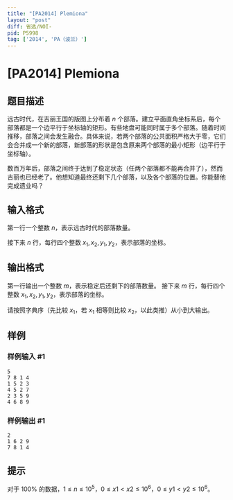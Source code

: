 ```yaml
---
title: "[PA2014] Plemiona"
layout: "post"
diff: 省选/NOI-
pid: P5998
tag: ['2014', 'PA（波兰）']
---
```

# [PA2014] Plemiona
## 题目描述

远古时代，在吉丽王国的版图上分布着 $n$ 个部落。建立平面直角坐标系后，每个部落都是一个边平行于坐标轴的矩形。有些地盘可能同时属于多个部落。随着时间推移，部落之间会发生融合。具体来说，若两个部落的公共面积严格大于零，它们会合并成一个新的部落，新部落的形状是包含原来两个部落的最小矩形（边平行于坐标轴）。

数百万年后，部落之间终于达到了稳定状态（任两个部落都不能再合并了），然而吉丽也已经老了。他想知道最终还剩下几个部落，以及各个部落的位置。你能替他完成遗业吗？
## 输入格式

第一行一个整数 $n$，表示远古时代的部落数量。

接下来 $n$ 行，每行四个整数 $x_1,x_2,y_1,y_2$，表示部落的坐标。
## 输出格式

第一行输出一个整数 $m$，表示稳定后还剩下的部落数量。
接下来 $m$ 行，每行四个整数 $x_1,x_2,y_1,y_2$，表示部落的坐标。

请按照字典序（先比较 $x_1$，若 $x_1$ 相等则比较 $x_2$，以此类推）从小到大输出。
## 样例

### 样例输入 #1
```
5
7 8 1 4
1 5 2 3
4 5 2 7
2 3 5 9
4 6 8 9
```
### 样例输出 #1
```
2
1 6 2 9
7 8 1 4

```
## 提示

对于 $100\%$ 的数据，$1\le n\le 10^5$，$0\le x1<x2\le 10^6$，$0\le y1<y2\le 10^6$。
